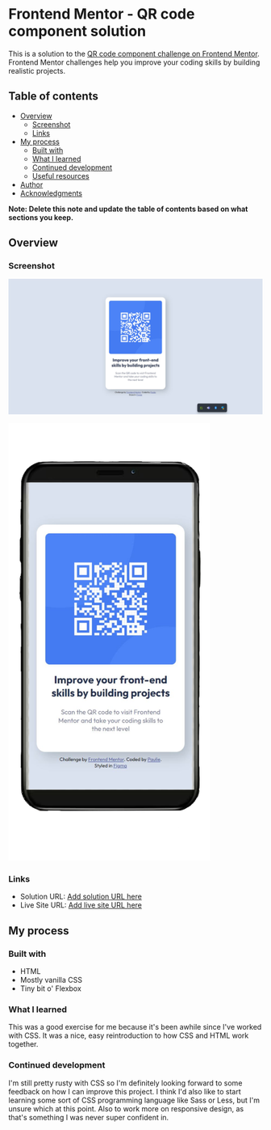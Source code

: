 # Frontend Mentor - QR code component solution

This is a solution to the [QR code component challenge on Frontend Mentor](https://www.frontendmentor.io/challenges/qr-code-component-iux_sIO_H). Frontend Mentor challenges help you improve your coding skills by building realistic projects.

## Table of contents

- [Overview](#overview)
  - [Screenshot](#screenshot)
  - [Links](#links)
- [My process](#my-process)
  - [Built with](#built-with)
  - [What I learned](#what-i-learned)
  - [Continued development](#continued-development)
  - [Useful resources](#useful-resources)
- [Author](#author)
- [Acknowledgments](#acknowledgments)

**Note: Delete this note and update the table of contents based on what sections you keep.**

## Overview

### Screenshot

![bDesktop version of the completed project](./images/QR-component-complete-browser.jpg)

<img src="./images/QR-component-complete-mobile.png" alt="The mobile version of the completed project" width="400px">

### Links

- Solution URL: [Add solution URL here](https://your-solution-url.com)
- Live Site URL: [Add live site URL here](https://your-live-site-url.com)

## My process

### Built with

- HTML
- Mostly vanilla CSS
- Tiny bit o' Flexbox

### What I learned

This was a good exercise for me because it's been awhile since I've worked with CSS. It was a nice, easy reintroduction to how CSS and HTML work together.

### Continued development

I'm still pretty rusty with CSS so I'm definitely looking forward to some feedback on how I can improve this project. I think I'd also like to start learning some sort of CSS programming language like Sass or Less, but I'm unsure which at this point. Also to work more on responsive design, as that's something I was never super confident in.
